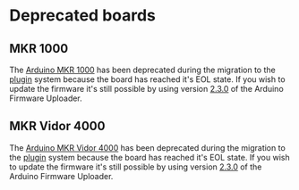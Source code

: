 # Deprecated boards

## MKR 1000

The [Arduino MKR 1000] has been deprecated during the migration to the [plugin] system because the board has reached
it's EOL state. If you wish to update the firmware it's still possible by using version [2.3.0] of the Arduino Firmware
Uploader.

## MKR Vidor 4000

The [Arduino MKR Vidor 4000] has been deprecated during the migration to the [plugin] system because the board has reached
it's EOL state. If you wish to update the firmware it's still possible by using version [2.3.0] of the Arduino Firmware Uploader.

[Arduino MKR 1000]: https://docs.arduino.cc/hardware/mkr-1000-wifi
[Arduino MKR Vidor 4000]: https://docs.arduino.cc/hardware/mkr-vidor-4000
[2.3.0]: https://github.com/arduino/arduino-fwuploader/releases/tag/2.3.0
[plugin]: plugins.md
